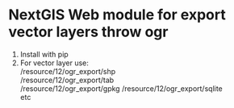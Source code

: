 NextGIS Web module for export vector layers throw ogr 
=======
  
1. Install with pip  
2. For vector layer use:   
    /resource/12/ogr_export/shp  
    /resource/12/ogr_export/tab  
    /resource/12/ogr_export/gpkg
    /resource/12/ogr_export/sqlite  
    etc
